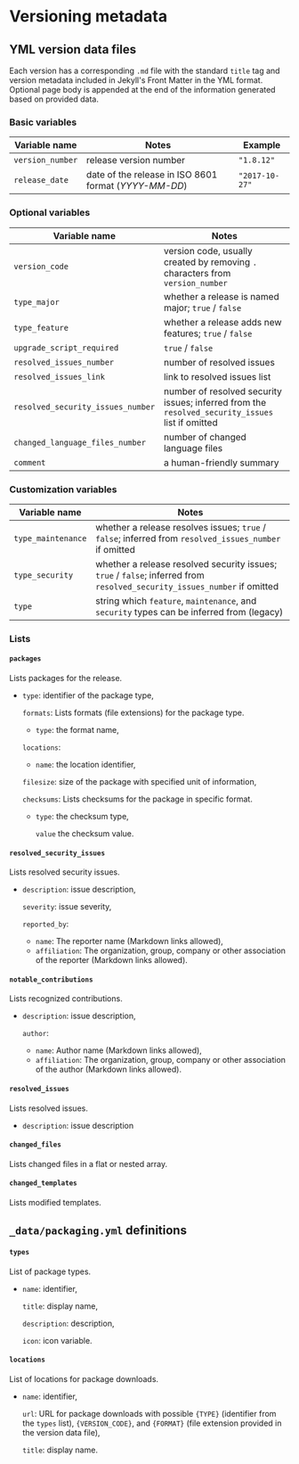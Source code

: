 # Versioning metadata

## YML version data files

Each version has a corresponding `.md` file with the standard `title` tag and version metadata included in Jekyll's Front Matter in the YML format.
Optional page body is appended at the end of the information generated based on provided data.

### Basic variables

| Variable name    | Notes                                    | Example        |
| ---------------- | ---------------------------------------- | -------------- |
| `version_number` | release version number                   | `"1.8.12"`     |
| `release_date`   | date of the release in ISO 8601 format (*YYYY-MM-DD*) | `"2017-10-27"` |

### Optional variables

| Variable name                     | Notes                                    |
| --------------------------------- | ---------------------------------------- |
| `version_code`                    | version code, usually created by removing `.` characters from `version_number` |
| `type_major`                      | whether a release is named major; `true` / `false` |
| `type_feature`                    | whether a release adds new features; `true` / `false` |
| `upgrade_script_required`         | `true` / `false`                         |
| `resolved_issues_number`          | number of resolved issues                |
| `resolved_issues_link`            | link to resolved issues list             |
| `resolved_security_issues_number` | number of resolved security issues; inferred from the `resolved_security_issues` list if omitted |
| `changed_language_files_number`   | number of changed language files         |
| `comment`                         | a human-friendly summary                 |

### Customization variables

| Variable name      | Notes                                    |
| ------------------ | ---------------------------------------- |
| `type_maintenance` | whether a release resolves issues; `true` / `false`; inferred  from `resolved_issues_number` if omitted |
| `type_security`    | whether a release resolved security issues; `true` / `false`; inferred  from `resolved_security_issues_number` if omitted |
| `type`             | string which `feature`, `maintenance`, and `security` types can be inferred from (legacy) |

### Lists

#### `packages`
Lists packages for the release.

- `type`: identifier of the package type,

  `formats`:
  Lists formats (file extensions) for the package type.
  - `type`: the format name,

  `locations`:
    - `name`: the location identifier,

  `filesize`: size of the package with specified unit of information,

  `checksums`:
  Lists checksums for the package in specific format.
  - `type`: the checksum type,

    `value` the checksum value.


#### `resolved_security_issues`
Lists resolved security issues.

- `description`: issue description,

  `severity`: issue severity,

  `reported_by`:
  - `name`: The reporter name (Markdown links allowed),
  - `affiliation`: The organization, group, company or other association of the reporter (Markdown links allowed).


#### `notable_contributions`
Lists recognized contributions.

- `description`: issue description,

  `author`:
  - `name`: Author name (Markdown links allowed),
  - `affiliation`: The organization, group, company or other association of the author (Markdown links allowed).


#### `resolved_issues`
Lists resolved issues.
- `description`: issue description

#### `changed_files`
Lists changed files in a flat or nested array.

#### `changed_templates`
Lists modified templates.

## `_data/packaging.yml` definitions
#### `types`
List of package types.

- `name`: identifier,

  `title`: display name,

  `description`: description,

  `icon`: icon variable.


#### `locations`
List of locations for package downloads.

- `name`: identifier,

  `url`: URL for package downloads with possible `{TYPE}` (identifier from the `types` list), `{VERSION_CODE}`, and `{FORMAT}` (file extension provided in the version data file),

  `title`: display name.
